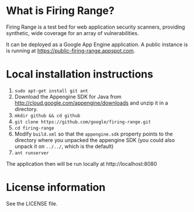 # What is Firing Range?

Firing Range is a test bed for web application security scanners,
providing synthetic, wide coverage for an array of vulnerabilities.

It can be deployed as a Google App Engine application. A public instance is
is running at https://public-firing-range.appspot.com.

# Local installation instructions

1. `sudo apt-get install git ant`
1. Download the Appengine SDK for Java from
   http://cloud.google.com/appengine/downloads and unzip it in a directory.
1. `mkdir github && cd github`
1. `git clone https://github.com/google/firing-range.git`
1. `cd firing-range`
1. Modify `build.xml` so that the `appengine.sdk` property points to the
   directory where you unpacked the appengine SDK (you could also unpack it
   on `../../`, which is the default)
1. `ant runserver`

The application then will be run locally at http://localhost:8080

# License information

See the LICENSE file.
